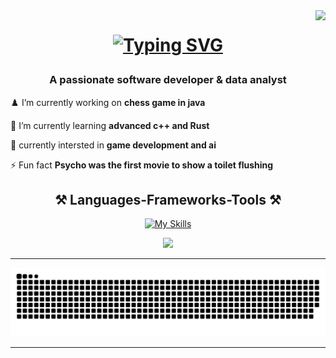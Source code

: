 <img align="right" src="https://visitor-badge.laobi.icu/badge?page_id=salesp07.salesp07" />

<h1 align="center">

<a href="https://git.io/typing-svg"><img src="https://readme-typing-svg.demolab.com?font=Honk&size=25&duration=4000&pause=1000&random=false&width=435&lines=Hi+there;I'm+Nehad;Software+devloper;%26;Data+analyst;also+i'm+studiyng+computer+science" alt="Typing SVG" /></a>

</h1>

<h3 align="center">A passionate software developer & data analyst </h3>


  </p>
 
♟️ I’m currently working on **chess game in java** 

🌱 I’m currently learning **advanced c++ and Rust**

👀 currently intersted in **game development and ai**

⚡ Fun fact **Psycho was the first movie to show a toilet flushing**

 </div>

<h2 align="center">⚒️ Languages-Frameworks-Tools ⚒️</h2>
<div align="center">
    
[![My Skills](https://skillicons.dev/icons?i=aws,java,kotlin,c,cpp,go,idea,linux,r,vscode)](https://skillicons.dev)

</div>


<div align="center"> 
  </a>
  <a href="https://www.linkedin.com/in/mohammed-nehad-moghrabi-9ba988248/" target="_blank">
    <img src="https://img.shields.io/badge/LinkedIn-0077B5?style=for-the-badge&logo=linkedin&logoColor=white" target="_blank" />
  </a>
</div>




----

<p align="center">
  <img  src="https://raw.githubusercontent.com/Elanza-48/Elanza-48/main/resources/img/github-contribution-grid-snake.svg"
    alt="example" />
</p>

-----

<!---
orgalorg7/orgalorg7 is a ✨ special ✨ repository because its `README.md` (this file) appears on your GitHub profile.
You can click the Preview link to take a look at your changes.
--->

